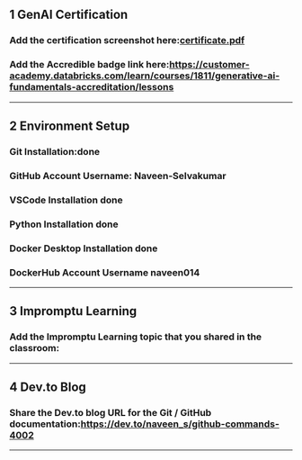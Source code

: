## 1 GenAI Certification
### Add the certification screenshot here:[certificate.pdf](https://github.com/user-attachments/files/19951915/certificate.pdf)

### Add the Accredible badge link here:https://customer-academy.databricks.com/learn/courses/1811/generative-ai-fundamentals-accreditation/lessons
-----
## 2 Environment Setup
### Git Installation:done
### GitHub Account Username: Naveen-Selvakumar
### VSCode Installation done
### Python Installation done
### Docker Desktop Installation done
### DockerHub Account Username naveen014
-----
## 3 Impromptu Learning
### Add the Impromptu Learning topic that you shared in the classroom:
-----
## 4 Dev.to Blog
### Share the Dev.to blog URL for the Git / GitHub documentation:https://dev.to/naveen_s/github-commands-4002
-----
